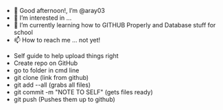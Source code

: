 - 👋 Good afternoon!, I’m @aray03
- 👀 I’m interested in ...
- 🌱 I’m currently learning how to GITHUB Properly and Database stuff for school
- 📫 How to reach me ... not yet!

<!---
aray03/aray03 is a ✨ special ✨ repository because its `README.md` (this file) appears on your GitHub profile.
You can click the Preview link to take a look at your changes.
--->

- Self guide to help upload things right
- Create repo on GitHub
- go to folder in cmd line
- git clone (link from github)
- git add --all                (grabs all files)
- git commit -m "NOTE TO SELF" (gets files ready)
- git push                      (Pushes them up to github)

